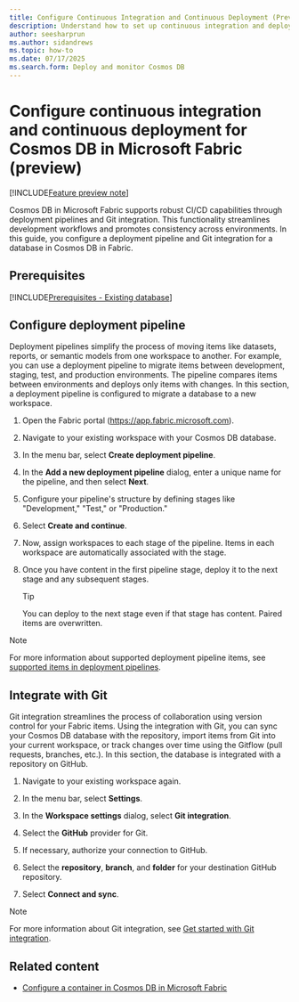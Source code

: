 ```yaml
---
title: Configure Continuous Integration and Continuous Deployment (Preview)
description: Understand how to set up continuous integration and deployment for Cosmos DB databases in Microsoft Fabric during the preview phase.
author: seesharprun
ms.author: sidandrews
ms.topic: how-to
ms.date: 07/17/2025
ms.search.form: Deploy and monitor Cosmos DB
---
```


# Configure continuous integration and continuous deployment for Cosmos DB in Microsoft Fabric (preview)

[!INCLUDE[Feature preview note](../../includes/feature-preview-note.md)]

Cosmos DB in Microsoft Fabric supports robust CI/CD capabilities through deployment pipelines and Git integration. This functionality streamlines development workflows and promotes consistency across environments. In this guide, you configure a deployment pipeline and Git integration for a database in Cosmos DB in Fabric.

## Prerequisites

[!INCLUDE[Prerequisites - Existing database](includes/prerequisite-existing-database.md)]

## Configure deployment pipeline

Deployment pipelines simplify the process of moving items like datasets, reports, or semantic models from one workspace to another. For example, you can use a deployment pipeline to migrate items between development, staging, test, and production environments. The pipeline compares items between environments and deploys only items with changes. In this section, a deployment pipeline is configured to migrate a database to a new workspace.

1. Open the Fabric portal (<https://app.fabric.microsoft.com>).

1. Navigate to your existing workspace with your Cosmos DB database.

1. In the menu bar, select **Create deployment pipeline**.

1. In the **Add a new deployment pipeline** dialog, enter a unique name for the pipeline, and then select **Next**.

1. Configure your pipeline's structure by defining stages like "Development," "Test," or "Production."

1. Select **Create and continue**.

1. Now, assign workspaces to each stage of the pipeline. Items in each workspace are automatically associated with the stage.

1. Once you have content in the first pipeline stage, deploy it to the next stage and any subsequent stages.

    > [!TIP]
    > You can deploy to the next stage even if that stage has content. Paired items are overwritten.

> [!NOTE]
> For more information about supported deployment pipeline items, see [supported items in deployment pipelines](../../cicd/deployment-pipelines/intro-to-deployment-pipelines.md#supported-items).

## Integrate with Git

Git integration streamlines the process of collaboration using version control for your Fabric items. Using the integration with Git, you can sync your Cosmos DB database with the repository, import items from Git into your current workspace, or track changes over time using the Gitflow (pull requests, branches, etc.). In this section, the database is integrated with a repository on GitHub.

1. Navigate to your existing workspace again.

1. In the menu bar, select **Settings**.

1. In the **Workspace settings** dialog, select **Git integration**.

1. Select the **GitHub** provider for Git.

1. If necessary, authorize your connection to GitHub.

1. Select the **repository**, **branch**, and **folder** for your destination GitHub repository.

1. Select **Connect and sync**.

> [!NOTE]
> For more information about Git integration, see [Get started with Git integration](../../cicd/git-integration/git-get-started.md).

## Related content

- [Configure a container in Cosmos DB in Microsoft Fabric](how-to-configure-container.md)
